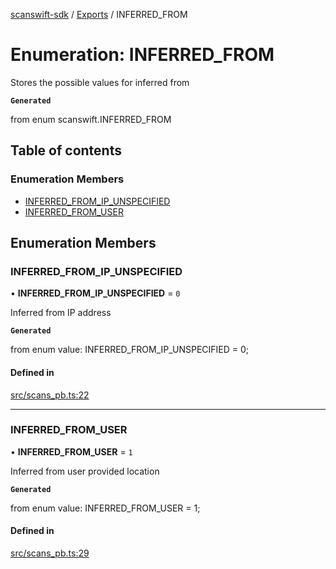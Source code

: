 [scanswift-sdk](../README.md) / [Exports](../modules.md) / INFERRED\_FROM

# Enumeration: INFERRED\_FROM

Stores the possible values for inferred from

**`Generated`**

from enum scanswift.INFERRED_FROM

## Table of contents

### Enumeration Members

- [INFERRED\_FROM\_IP\_UNSPECIFIED](INFERRED_FROM.md#inferred_from_ip_unspecified)
- [INFERRED\_FROM\_USER](INFERRED_FROM.md#inferred_from_user)

## Enumeration Members

### INFERRED\_FROM\_IP\_UNSPECIFIED

• **INFERRED\_FROM\_IP\_UNSPECIFIED** = ``0``

Inferred from IP address

**`Generated`**

from enum value: INFERRED_FROM_IP_UNSPECIFIED = 0;

#### Defined in

[src/scans_pb.ts:22](https://github.com/TCUBEAI-TECHNOLOGIES-PRIVATE-LIMITED/ts-sdk/blob/85a94f2/src/scans_pb.ts#L22)

___

### INFERRED\_FROM\_USER

• **INFERRED\_FROM\_USER** = ``1``

Inferred from user provided location

**`Generated`**

from enum value: INFERRED_FROM_USER = 1;

#### Defined in

[src/scans_pb.ts:29](https://github.com/TCUBEAI-TECHNOLOGIES-PRIVATE-LIMITED/ts-sdk/blob/85a94f2/src/scans_pb.ts#L29)

